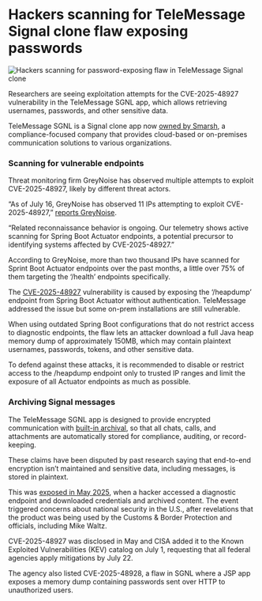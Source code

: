 # Hackers scanning for TeleMessage Signal clone flaw exposing passwords

![Hackers scanning for password-exposing flaw in TeleMessage Signal clone](https://www.bleepstatic.com/content/hl-images/2025/06/23/hacker-mobile-phone.jpg)

Researchers are seeing exploitation attempts for the CVE-2025-48927 vulnerability in the TeleMessage SGNL app, which allows retrieving usernames, passwords, and other sensitive data.

TeleMessage SGNL is a Signal clone app now [owned by Smarsh](https://www.smarsh.com/press-release/smarsh-completes-acquisition-of-telemessage-extends-communications-compliance-leadership), a compliance-focused company that provides cloud-based or on-premises communication solutions to various organizations.

### Scanning for vulnerable endpoints

Threat monitoring firm GreyNoise has observed multiple attempts to exploit CVE-2025-48927, likely by different threat actors.

“As of July 16, GreyNoise has observed 11 IPs attempting to exploit CVE-2025-48927,” [reports GreyNoise](https://www.greynoise.io/blog/active-exploit-attempts-signal-based-messaging-app).

“Related reconnaissance behavior is ongoing. Our telemetry shows active scanning for Spring Boot Actuator endpoints, a potential precursor to identifying systems affected by CVE-2025-48927.”

According to GreyNoise, more than two thousand IPs have scanned for Sprint Boot Actuator endpoints over the past months, a little over 75% of them targeting the ‘/health’ endpoints specifically.

The [CVE-2025-48927](https://nvd.nist.gov/vuln/detail/cve-2025-48927) vulnerability is caused by exposing the ‘/heapdump’ endpoint from Spring Boot Actuator without authentication. TeleMessage addressed the issue but some on-prem installations are still vulnerable.

When using outdated Spring Boot configurations that do not restrict access to diagnostic endpoints, the flaw lets an attacker download a full Java heap memory dump of approximately 150MB, which may contain plaintext usernames, passwords, tokens, and other sensitive data.

To defend against these attacks, it is recommended to disable or restrict access to the /heapdump endpoint only to trusted IP ranges and limit the exposure of all Actuator endpoints as much as possible.

### Archiving Signal messages

The TeleMessage SGNL app is designed to provide encrypted communication with [built-in archival](https://www.telemessage.com/mobile-archiver/), so that all chats, calls, and attachments are automatically stored for compliance, auditing, or record-keeping.

These claims have been disputed by past research saying that end-to-end encryption isn’t maintained and sensitive data, including messages, is stored in plaintext.

This was [exposed in May 2025](https://www.bleepingcomputer.com/news/security/unofficial-signal-app-used-by-trump-officials-investigates-hack/), when a hacker accessed a diagnostic endpoint and downloaded credentials and archived content. The event triggered concerns about national security in the U.S., after revelations that the product was being used by the Customs & Border Protection and officials, including Mike Waltz.

CVE-2025-48927 was disclosed in May and CISA added it to the Known Exploited Vulnerabilities (KEV) catalog on July 1, requesting that all federal agencies apply mitigations by July 22.

The agency also listed CVE-2025-48928, a flaw in SGNL where a JSP app exposes a memory dump containing passwords sent over HTTP to unauthorized users.